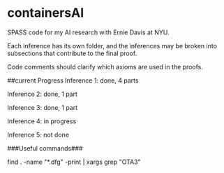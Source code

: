 # containersAI
SPASS code for my AI research with Ernie Davis at NYU.

Each inference has its own folder, and the inferences may be broken into subsections that contribute to the final proof.

Code comments should clarify which axioms are used in the proofs.

##current Progress
Inference 1: done, 4 parts

Inference 2: done, 1 part

Inference 3: done, 1 part

Inference 4: in progress

Inference 5: not done

###Useful commands###

find . -name "*.dfg" -print | xargs grep "OTA3"

